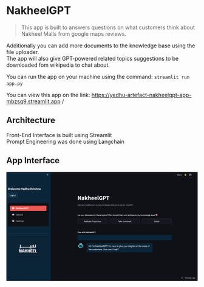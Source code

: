 # NakheelGPT

> This app is built to answers questions on what customers think about Nakheel Malls from google maps reviews.

Additionally you can add more documents to the knowledge base using the file uploader.   
The app will also give GPT-powered related topics suggestions to be downloaded fom wikipedia to chat about.     

You can run the app on your machine using the command: 
`streamlit run app.py`

You can view this app on the link:
https://yedhu-artefact-nakheelgpt-app-mbzsq9.streamlit.app
/

## Architecture
Front-End Interface is built using Streamlit   
Prompt Engineering was done using Langchain




   
    
    
## App Interface
![interface image](/content/app_interface.png "App Interface")
